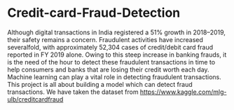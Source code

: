 # Credit-card-Fraud-Detection

Although digital transactions in India registered a 51% growth in 2018–2019, their safety remains a concern. Fraudulent activities have increased severalfold, with approximately 52,304 cases of credit/debit card fraud reported in FY 2019 alone. Owing to this steep increase in banking frauds, it is the need of the hour to detect these fraudulent transactions in time to help consumers and banks that are losing their credit worth each day. Machine learning can play a vital role in detecting fraudulent transactions.
This project is all about building a model which can detect fraud transactions.
We have taken the dataset from https://www.kaggle.com/mlg-ulb/creditcardfraud 
